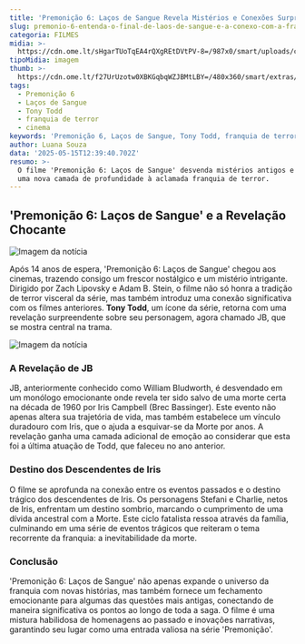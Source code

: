 ```yaml
---
title: 'Premonição 6: Laços de Sangue Revela Mistérios e Conexões Surpreendentes'
slug: premonio-6-entenda-o-final-de-laos-de-sangue-e-a-conexo-com-a-franquia
categoria: FILMES
midia: >-
  https://cdn.ome.lt/sHgarTUoTqEA4rQXgREtDVtPV-8=/987x0/smart/uploads/conteudo/fotos/final_topo.jpg
tipoMidia: imagem
thumb: >-
  https://cdn.ome.lt/f27UrUzotw0XBKGqbqWZJBMtLBY=/480x360/smart/extras/conteudos/final_topo.jpg
tags:
  - Premonição 6
  - Laços de Sangue
  - Tony Todd
  - franquia de terror
  - cinema
keywords: 'Premonição 6, Laços de Sangue, Tony Todd, franquia de terror, cinema'
author: Luana Souza
data: '2025-05-15T12:39:40.702Z'
resumo: >-
  O filme 'Premonição 6: Laços de Sangue' desvenda mistérios antigos e adiciona
  uma nova camada de profundidade à aclamada franquia de terror.
---
```


## 'Premonição 6: Laços de Sangue' e a Revelação Chocante

![Imagem da notícia](https://cdn.ome.lt/weHPhDLIgveVw073e9pHKswCBHU=/fit-in/837x500/smart/uploads/conteudo/fotos/bloodlines.jpg)

Após 14 anos de espera, 'Premonição 6: Laços de Sangue' chegou aos cinemas, trazendo consigo um frescor nostálgico e um mistério intrigante. Dirigido por Zach Lipovsky e Adam B. Stein, o filme não só honra a tradição de terror visceral da série, mas também introduz uma conexão significativa com os filmes anteriores. **Tony Todd**, um ícone da série, retorna com uma revelação surpreendente sobre seu personagem, agora chamado JB, que se mostra central na trama.

![Imagem da notícia](https://cdn.ome.lt/_XcT65oc7IDqDJ1RAhsguDVHLyg=/fit-in/837x500/smart/uploads/conteudo/fotos/premonicao_6.png)

### A Revelação de JB

JB, anteriormente conhecido como William Bludworth, é desvendado em um monólogo emocionante onde revela ter sido salvo de uma morte certa na década de 1960 por Iris Campbell (Brec Bassinger). Este evento não apenas altera sua trajetória de vida, mas também estabelece um vínculo duradouro com Iris, que o ajuda a esquivar-se da Morte por anos. A revelação ganha uma camada adicional de emoção ao considerar que esta foi a última atuação de Todd, que faleceu no ano anterior.

### Destino dos Descendentes de Iris

O filme se aprofunda na conexão entre os eventos passados e o destino trágico dos descendentes de Iris. Os personagens Stefani e Charlie, netos de Iris, enfrentam um destino sombrio, marcando o cumprimento de uma dívida ancestral com a Morte. Este ciclo fatalista ressoa através da família, culminando em uma série de eventos trágicos que reiteram o tema recorrente da franquia: a inevitabilidade da morte.

### Conclusão

'Premonição 6: Laços de Sangue' não apenas expande o universo da franquia com novas histórias, mas também fornece um fechamento emocionante para algumas das questões mais antigas, conectando de maneira significativa os pontos ao longo de toda a saga. O filme é uma mistura habilidosa de homenagens ao passado e inovações narrativas, garantindo seu lugar como uma entrada valiosa na série 'Premonição'.
